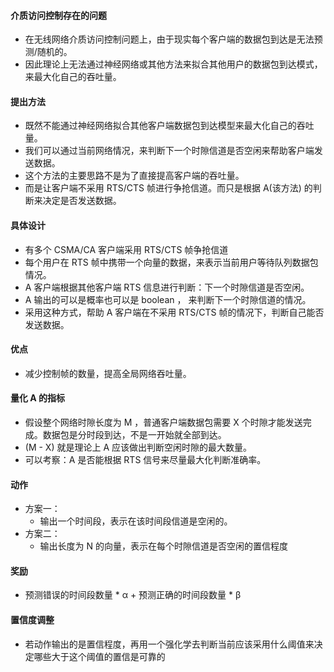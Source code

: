 #### 介质访问控制存在的问题
- 在无线网络介质访问控制问题上，由于现实每个客户端的数据包到达是无法预测/随机的。
- 因此理论上无法通过神经网络或其他方法来拟合其他用户的数据包到达模式，来最大化自己的吞吐量。

#### 提出方法
- 既然不能通过神经网络拟合其他客户端数据包到达模型来最大化自己的吞吐量。
- 我们可以通过当前网络情况，来判断下一个时隙信道是否空闲来帮助客户端发送数据。
- 这个方法的主要思路不是为了直接提高客户端的吞吐量。
- 而是让客户端不采用 RTS/CTS 帧进行争抢信道。而只是根据 A(该方法) 的判断来决定是否发送数据。 

#### 具体设计
- 有多个 CSMA/CA 客户端采用 RTS/CTS 帧争抢信道
- 每个用户在 RTS 帧中携带一个向量的数据，来表示当前用户等待队列数据包情况。
- A 客户端根据其他客户端 RTS 信息进行判断：下一个时隙信道是否空闲。
- A 输出的可以是概率也可以是 boolean ， 来判断下一个时隙信道的情况。
- 采用这种方式，帮助 A 客户端在不采用 RTS/CTS 帧的情况下，判断自己能否发送数据。

#### 优点
- 减少控制帧的数量，提高全局网络吞吐量。

#### 量化 A 的指标
- 假设整个网络时隙长度为 M ，普通客户端数据包需要 X 个时隙才能发送完成。数据包是分时段到达，不是一开始就全部到达。
- (M - X) 就是理论上 A 应该做出判断空闲时隙的最大数量。
- 可以考察：A 是否能根据 RTS 信号来尽量最大化判断准确率。

#### 动作
- 方案一：
    - 输出一个时间段，表示在该时间段信道是空闲的。
- 方案二：
    - 输出长度为 N 的向量，表示在每个时隙信道是否空闲的置信程度

#### 奖励
- 预测错误的时间段数量 * α + 预测正确的时间段数量 * β

#### 置信度调整
- 若动作输出的是置信程度，再用一个强化学去判断当前应该采用什么阈值来决定哪些大于这个阈值的置信是可靠的
